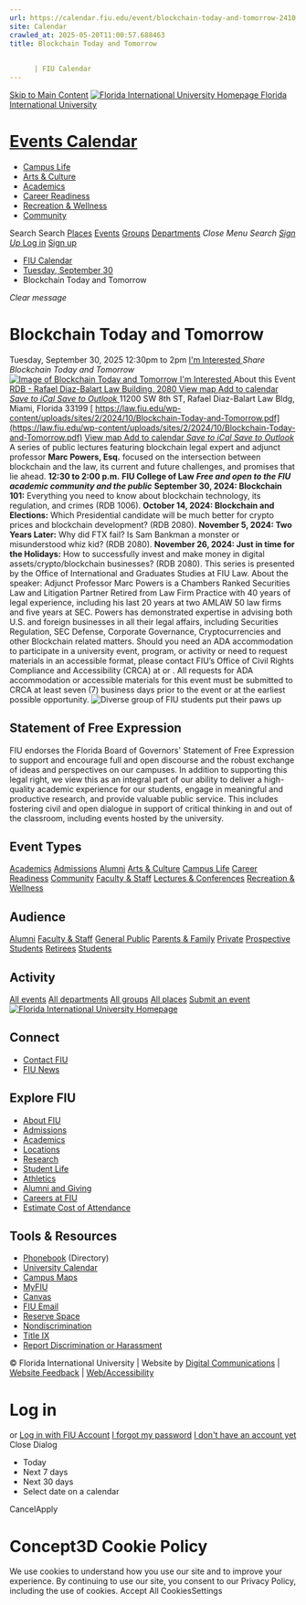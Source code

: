 ```yaml
---
url: https://calendar.fiu.edu/event/blockchain-today-and-tomorrow-2410
site: Calendar
crawled_at: 2025-05-20T11:00:57.688463
title: Blockchain Today and Tomorrow
    
    
      | FIU Calendar
---
```


[Skip to Main Content](https://calendar.fiu.edu/event/blockchain-today-and-tomorrow-2410#main-content)
[![Florida International University Homepage](https://digicdn.fiu.edu/core/_assets/images/logo-top.png) Florida International University](https://www.fiu.edu)
# [Events Calendar ](https://calendar.fiu.edu/)
  * [Campus Life](https://calendar.fiu.edu/calendar?event_types%5B%5D=127595)
  * [Arts & Culture](https://calendar.fiu.edu/calendar?event_types%5B%5D=127590)
  * [Academics](https://calendar.fiu.edu/calendar?event_types%5B%5D=127582)
  * [Career Readiness](https://calendar.fiu.edu/calendar?event_types%5B%5D=127584)
  * [Recreation & Wellness](https://calendar.fiu.edu/calendar?event_types%5B%5D=127603)
  * [Community](https://calendar.fiu.edu/calendar?event_types%5B%5D=127601)


Search Search
[Places](https://calendar.fiu.edu/search/places) [Events](https://calendar.fiu.edu/calendar) [Groups](https://calendar.fiu.edu/search/groups) [Departments](https://calendar.fiu.edu/search/departments)
_Close Menu_
_Search_ [ _Sign Up_ ](https://calendar.fiu.edu/signup)
[Log in](https://calendar.fiu.edu/auth/shib_login?previous_url=https%3A%2F%2Fcalendar.fiu.edu%2Fevent%2Fblockchain-today-and-tomorrow-2410) [Sign up](https://calendar.fiu.edu/signup)
  * [FIU Calendar](https://calendar.fiu.edu/)
  * [Tuesday, September 30](https://calendar.fiu.edu/calendar/day/2025/9/30)
  * Blockchain Today and Tomorrow


_Clear message_
# Blockchain Today and Tomorrow
Tuesday, September 30, 2025 12:30pm to 2pm 
[ I'm Interested ](https://calendar.fiu.edu/event/47665514511487/confirm?return=https%3A%2F%2Fcalendar.fiu.edu%2Fevent%2Fblockchain-today-and-tomorrow-2410)
_Share Blockchain Today and Tomorrow_
[ ![Image of Blockchain Today and Tomorrow](https://localist-images.azureedge.net/photos/624058/card/6f3567bdf86c604e2edfd1647e49fb40d47088d6.jpg) ](https://calendar.fiu.edu/photo/624058)
[ I'm Interested ](https://calendar.fiu.edu/event/47665514511487/confirm?return=https%3A%2F%2Fcalendar.fiu.edu%2Fevent%2Fblockchain-today-and-tomorrow-2410)
About this Event
[ RDB - Rafael Diaz-Balart Law Building, 2080 ](https://calendar.fiu.edu/rdb) [View map ](https://calendar.fiu.edu/event/blockchain-today-and-tomorrow-2410#about_map)
[Add to calendar ](https://calendar.fiu.edu/event/blockchain-today-and-tomorrow-2410)
[ _Save to iCal_ ](https://calendar.fiu.edu/event/blockchain-today-and-tomorrow-2410.ics "Save to iCal") [ _Save to Outlook_ ](https://calendar.fiu.edu/event/blockchain-today-and-tomorrow-2410.ics "Save to Outlook")
11200 SW 8th ST, Rafael Diaz-Balart Law Bldg, Miami, Florida 33199
[ https://law.fiu.edu/wp-content/uploads/sites/2/2024/10/Blockchain-Today-and-Tomorrow.pdf](https://law.fiu.edu/wp-content/uploads/sites/2/2024/10/Blockchain-Today-and-Tomorrow.pdf)
[View map ](https://calendar.fiu.edu/event/blockchain-today-and-tomorrow-2410#about_map)
[Add to calendar ](https://calendar.fiu.edu/event/blockchain-today-and-tomorrow-2410)
[ _Save to iCal_ ](https://calendar.fiu.edu/event/blockchain-today-and-tomorrow-2410.ics "Save to iCal") [ _Save to Outlook_ ](https://calendar.fiu.edu/event/blockchain-today-and-tomorrow-2410.ics "Save to Outlook")
A series of public lectures featuring blockchain legal expert and adjunct professor **Marc Powers, Esq.** focused on the intersection between blockchain and the law, its current and future challenges, and promises that lie ahead. 
**12:30 to 2:00 p.m.**
**FIU College of Law**
**_Free and open to the FIU academic community and the public_**
**September 30, 2024: Blockchain 101:** Everything you need to know about blockchain technology, its regulation, and crimes (RDB 1006). 
**October 14, 2024: Blockchain and Elections:** Which Presidential candidate will be much better for crypto prices and blockchain development? (RDB 2080). 
**November 5, 2024: Two Years Later:** Why did FTX fail? Is Sam Bankman a monster or misunderstood whiz kid? (RDB 2080). 
**November 26, 2024: Just in time for the Holidays:** How to successfully invest and make money in digital assets/crypto/blockchain businesses? (RDB 2080). 
This series is presented by the Office of International and Graduates Studies at FIU Law. 
About the speaker: Adjunct Professor Marc Powers is a Chambers Ranked Securities Law and Litigation Partner Retired from Law Firm Practice with 40 years of legal experience, including his last 20 years at two AMLAW 50 law firms and five years at SEC. Powers has demonstrated expertise in advising both U.S. and foreign businesses in all their legal affairs, including Securities Regulation, SEC Defense, Corporate Governance, Cryptocurrencies and other Blockchain related matters. 
Should you need an ADA accommodation to participate in a university event, program, or activity or need to request materials in an accessible format, please contact FIU’s Office of Civil Rights Compliance and Accessibility (CRCA) at or . All requests for ADA accommodation or accessible materials for this event must be submitted to CRCA at least seven (7) business days prior to the event or at the earliest possible opportunity. 
![Diverse group of FIU students put their paws up](https://www.fiu.edu/_assets/images/thumbnail-students-paw.jpg)
## Statement of Free Expression
FIU endorses the Florida Board of Governors' Statement of Free Expression to support and encourage full and open discourse and the robust exchange of ideas and perspectives on our campuses. In addition to supporting this legal right, we view this as an integral part of our ability to deliver a high-quality academic experience for our students, engage in meaningful and productive research, and provide valuable public service. This includes fostering civil and open dialogue in support of critical thinking in and out of the classroom, including events hosted by the university.
## Event Types
[Academics](https://calendar.fiu.edu/calendar?event_types%5B%5D=127582)
[Admissions](https://calendar.fiu.edu/calendar?event_types%5B%5D=127583)
[Alumni](https://calendar.fiu.edu/calendar?event_types%5B%5D=127589)
[Arts & Culture](https://calendar.fiu.edu/calendar?event_types%5B%5D=127590)
[Campus Life](https://calendar.fiu.edu/calendar?event_types%5B%5D=127595)
[Career Readiness](https://calendar.fiu.edu/calendar?event_types%5B%5D=127584)
[Community](https://calendar.fiu.edu/calendar?event_types%5B%5D=127601)
[Faculty & Staff](https://calendar.fiu.edu/calendar?event_types%5B%5D=127602)
[Lectures & Conferences](https://calendar.fiu.edu/calendar?event_types%5B%5D=127587)
[Recreation & Wellness](https://calendar.fiu.edu/calendar?event_types%5B%5D=127603)
## Audience
[Alumni](https://calendar.fiu.edu/calendar?event_types%5B%5D=121721)
[Faculty & Staff](https://calendar.fiu.edu/calendar?event_types%5B%5D=121720)
[General Public](https://calendar.fiu.edu/calendar?event_types%5B%5D=121722)
[Parents & Family](https://calendar.fiu.edu/calendar?event_types%5B%5D=36918157286658)
[Private](https://calendar.fiu.edu/calendar?event_types%5B%5D=129753)
[Prospective Students](https://calendar.fiu.edu/calendar?event_types%5B%5D=121723)
[Retirees](https://calendar.fiu.edu/calendar?event_types%5B%5D=37290279036119)
[Students](https://calendar.fiu.edu/calendar?event_types%5B%5D=121719)
## Activity
[All events](https://calendar.fiu.edu/search?what=events)
[All departments](https://calendar.fiu.edu/search/departments)
[All groups](https://calendar.fiu.edu/search?what=groups)
[All places](https://calendar.fiu.edu/search?what=places)
[Submit an event](https://calendar.fiu.edu/admin/events/new/basic-information)
[ ![Florida International University Homepage](https://digicdn.fiu.edu/core/_assets/images/footer-logo.svg) ](https://www.fiu.edu/)
## Connect
  * [Contact FIU](https://www.fiu.edu/about/contact-us/index.html)
  * [FIU News](https://news.fiu.edu/)


## Explore FIU
  * [About FIU](https://www.fiu.edu/about/index.html)
  * [Admissions](https://www.fiu.edu/admissions/index.html)
  * [Academics](https://www.fiu.edu/academics/index.html)
  * [Locations](https://www.fiu.edu/locations/index.html)
  * [Research](https://www.fiu.edu/research/index.html)
  * [Student Life](https://www.fiu.edu/student-life/index.html)
  * [Athletics](https://www.fiu.edu/athletics/index.html)
  * [Alumni and Giving](https://www.fiu.edu/alumni-and-giving/index.html)
  * [Careers at FIU](https://hr.fiu.edu/careers/)
  * [Estimate Cost of Attendance](https://onestop.fiu.edu/finances/estimate-your-costs/)


## Tools & Resources
  * [Phonebook](https://phonebook.fiu.edu) (Directory)
  * [University Calendar](https://calendar.fiu.edu/)
  * [Campus Maps](https://campusmaps.fiu.edu/)
  * [MyFIU](https://my.fiu.edu/)
  * [Canvas](https://canvas.fiu.edu)
  * [FIU Email](http://mail.fiu.edu/)
  * [Reserve Space](https://reservespace.fiu.edu/make-reservation/)
  * [Nondiscrimination](https://ace.fiu.edu/civil-rights-and-accessibility/harassment-and-discrimination/)
  * [Title IX](https://ace.fiu.edu/title-ix/)
  * [Report Discrimination or Harassment](https://report.fiu.edu/)


© Florida International University  | Website by [Digital Communications](https://stratcomm.fiu.edu/digital-print/websites/) | [Website Feedback](https://webforms.fiu.edu/view.php?id=370774&element_5=https://calendar.fiu.edu/https://calendar.fiu.edu/) | [Web/Accessibility](https://accessibility.fiu.edu/)
# Log in
or
[Log in with FIU Account](https://calendar.fiu.edu/auth/shib_login?previous_url=https%3A%2F%2Fcalendar.fiu.edu%2Fevent%2Fblockchain-today-and-tomorrow-2410)
[I forgot my password](https://calendar.fiu.edu/auth/forgot) [I don't have an account yet](https://calendar.fiu.edu/signup)
Close Dialog
  * Today
  * Next 7 days
  * Next 30 days
  * Select date on a calendar


CancelApply
# Concept3D Cookie Policy
We use cookies to understand how you use our site and to improve your experience. By continuing to use our site, you consent to our Privacy Policy, including the use of cookies. 
Accept All CookiesSettings
